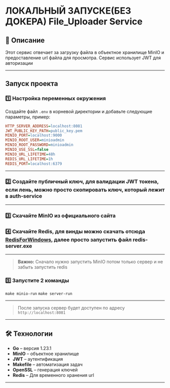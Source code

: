 # ЛОКАЛЬНЫЙ ЗАПУСКЕ(БЕЗ ДОКЕРА) File_Uploader Service

## 📌 Описание

Этот сервис отвечает за загрузку файла в объектное хранилище MinIO и предоставление url файла для просмотра. Сервис использует JWT для авторизации

---
## Запуск проекта

### 1️⃣ Настройка переменных окружения
Создайте файл `.env` в корневой директории и добавьте следующие параметры, пример:

```ini
HTTP_SERVER_ADDRESS=localhost:8081
JWT_PUBLIC_KEY_PATH=public_key.pem
MINIO_PORT=localhost:9000
MINIO_ROOT_USER=minioadmin
MINIO_ROOT_PASSWORD=minioadmin
MINIO_USE_SSL=false
MINIO_URL_LIFETIME=48h
REDIS_URL_LIFETIME=1h
REDIS_PORT=localhost:6379
```

---

### 2️⃣ Создайте публичный ключ, для валидации JWT токена, если лень, можно просто скопировать ключ, который лежит в auth-service

---

### 3️⃣ Скачайте MinIO из официального сайта

### 4️⃣ Скачайте Redis, для винды можно скачать отсюда [RedisForWindows](https://github.com/tporadowski/redis/releases), далее просто запустить файл redis-server.exe

---
> **Важно:** Сначало нужно запустить MinIO потом только сервер и не забыть запустить redis

### 5️⃣ Запустите 2 команды 

``` make minio-run ```
``` make server-run ```

---

> После запуска сервер будет доступен по адресу `http://localhost:8081`

---

## 🛠 Технологии
- **Go** – версия 1.23.1
- **MinIO** – объектное хранилище
- **JWT** – аутентификация
- **Makefile** – автоматизация задач
- **OpenSSL** – генерация ключей
- **Redis** – Для временного хранения url

---
